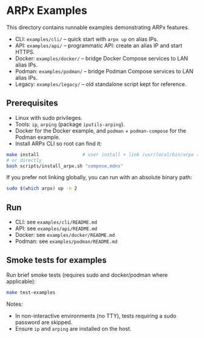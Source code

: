 # ARPx Examples

This directory contains runnable examples demonstrating ARPx features.

- CLI: `examples/cli/` – quick start with `arpx up` on alias IPs.
- API: `examples/api/` – programmatic API: create an alias IP and start HTTPS.
- Docker: `examples/docker/` – bridge Docker Compose services to LAN alias IPs.
- Podman: `examples/podman/` – bridge Podman Compose services to LAN alias IPs.
- Legacy: `examples/legacy/` – old standalone script kept for reference.

## Prerequisites

- Linux with sudo privileges.
- Tools: `ip`, `arping` (package `iputils-arping`).
- Docker for the Docker example, and `podman` + `podman-compose` for the Podman example.
- Install ARPx CLI so root can find it:

```bash
make install                # user install + link /usr/local/bin/arpx (fallback /usr/bin)
# or directly
bash scripts/install_arpx.sh "compose,mdns"
```

If you prefer not linking globally, you can run with an absolute binary path:

```bash
sudo $(which arpx) up -n 2
```

## Run

- CLI: see `examples/cli/README.md`
- API: see `examples/api/README.md`
- Docker: see `examples/docker/README.md`
- Podman: see `examples/podman/README.md`

## Smoke tests for examples

Run brief smoke tests (requires sudo and docker/podman where applicable):

```bash
make test-examples
```

Notes:

- In non-interactive environments (no TTY), tests requiring a sudo password are skipped.
- Ensure `ip` and `arping` are installed on the host.
